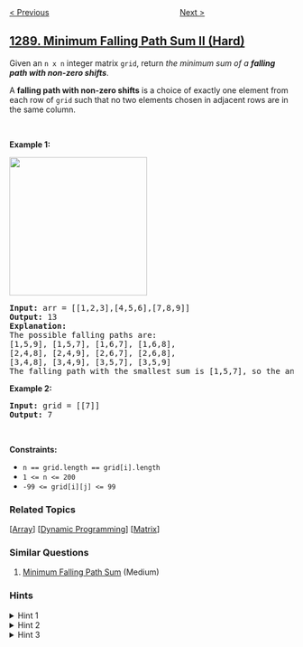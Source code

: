 <!--|This file generated by command(leetcode description); DO NOT EDIT.    |-->
<!--+----------------------------------------------------------------------+-->
<!--|@author    openset <openset.wang@gmail.com>                           |-->
<!--|@link      https://github.com/openset                                 |-->
<!--|@home      https://github.com/openset/leetcode                        |-->
<!--+----------------------------------------------------------------------+-->

[< Previous](../remove-covered-intervals "Remove Covered Intervals")
　　　　　　　　　　　　　　　　
[Next >](../convert-binary-number-in-a-linked-list-to-integer "Convert Binary Number in a Linked List to Integer")

## [1289. Minimum Falling Path Sum II (Hard)](https://leetcode.com/problems/minimum-falling-path-sum-ii "下降路径最小和  II")

<p>Given an <code>n x n</code> integer matrix <code>grid</code>, return <em>the minimum sum of a <strong>falling path with non-zero shifts</strong></em>.</p>

<p>A <strong>falling path with non-zero shifts</strong> is a choice of exactly one element from each row of <code>grid</code> such that no two elements chosen in adjacent rows are in the same column.</p>

<p>&nbsp;</p>
<p><strong>Example 1:</strong></p>
<img alt="" src="https://assets.leetcode.com/uploads/2021/08/10/falling-grid.jpg" style="width: 244px; height: 245px;" />
<pre>
<strong>Input:</strong> arr = [[1,2,3],[4,5,6],[7,8,9]]
<strong>Output:</strong> 13
<strong>Explanation:</strong> 
The possible falling paths are:
[1,5,9], [1,5,7], [1,6,7], [1,6,8],
[2,4,8], [2,4,9], [2,6,7], [2,6,8],
[3,4,8], [3,4,9], [3,5,7], [3,5,9]
The falling path with the smallest sum is&nbsp;[1,5,7], so the answer is&nbsp;13.
</pre>

<p><strong>Example 2:</strong></p>

<pre>
<strong>Input:</strong> grid = [[7]]
<strong>Output:</strong> 7
</pre>

<p>&nbsp;</p>
<p><strong>Constraints:</strong></p>

<ul>
	<li><code>n == grid.length == grid[i].length</code></li>
	<li><code>1 &lt;= n &lt;= 200</code></li>
	<li><code>-99 &lt;= grid[i][j] &lt;= 99</code></li>
</ul>

### Related Topics
  [[Array](../../tag/array/README.md)]
  [[Dynamic Programming](../../tag/dynamic-programming/README.md)]
  [[Matrix](../../tag/matrix/README.md)]

### Similar Questions
  1. [Minimum Falling Path Sum](../minimum-falling-path-sum) (Medium)

### Hints
<details>
<summary>Hint 1</summary>
Use dynamic programming.
</details>

<details>
<summary>Hint 2</summary>
Let dp[i][j] be the answer for the first i rows such that column j is chosen from row i.
</details>

<details>
<summary>Hint 3</summary>
Use the concept of cumulative array to optimize the complexity of the solution.
</details>
